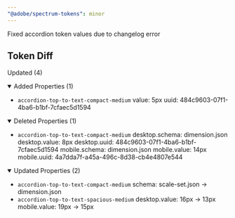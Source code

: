 ```yaml
---
"@adobe/spectrum-tokens": minor
---
```


Fixed accordion token values due to changelog error

## Token Diff

Updated (4)

<details open><summary>Added Properties (1)</summary>

- `accordion-top-to-text-compact-medium`
  value: 5px
  uuid: 484c9603-07f1-4ba6-b1bf-7cfaec5d1594

</details>
<details open><summary>Deleted Properties (1)</summary>

- `accordion-top-to-text-compact-medium`
  desktop.schema: dimension.json
  desktop.value: 8px
  desktop.uuid: 484c9603-07f1-4ba6-b1bf-7cfaec5d1594
  mobile.schema: dimension.json
  mobile.value: 14px
  mobile.uuid: 4a7dda7f-a45a-496c-8d38-cb4e4807e544

</details>
<details open><summary>Updated Properties (2)</summary>

- `accordion-top-to-text-compact-medium`
  schema: scale-set.json -> dimension.json
- `accordion-top-to-text-spacious-medium`
  desktop.value: 16px -> 13px
  mobile.value: 19px -> 15px

</details>
